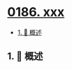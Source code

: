 # [0186. xxx](https://github.com/Tdahuyou/TNotes.leetcode/tree/main/notes/0186.%20xxx)

<!-- region:toc -->

- [1. 📝 概述](#1--概述)

<!-- endregion:toc -->

## 1. 📝 概述
